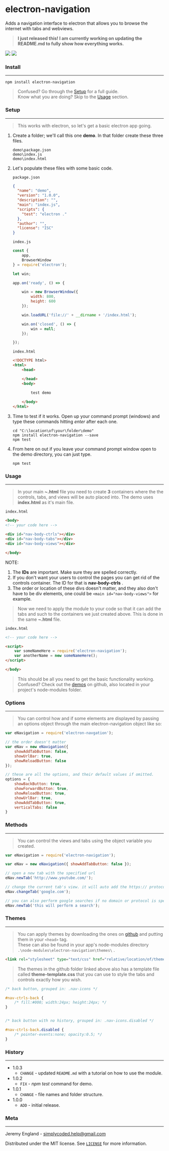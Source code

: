 # electron-navigation
Adds a navigation interface to electron that allows you to browse the internet with tabs and webviews.

>**I just released this! I am currently working on updating the README.md to fully show how everything works.**

![](previews/light.PNG)
![](previews/dark.PNG)

### Install
---
```
npm install electron-navigation
```
> Confused? Go through the [Setup](#setup) for a full guide.   
> Know what you are doing? Skip to the [Usage](#usage) section.

### Setup
---
> This works with electron, so let's get a basic electron app going.


1. Create a folder; we'll call this one **demo**. In that folder create these three files.
    ```
    demo\package.json
    demo\index.js
    demo\index.html
    ```

2. Let's populate these files with some basic code.  

	`package.json`
    ```json
    {
      "name": "demo",
      "version": "1.0.0",
      "description": "",
      "main": "index.js",
      "scripts": {
        "test": "electron ."
      },
      "author": "",
      "license": "ISC"
    }
    ```

    `index.js`
    ```javascript
    const {
        app,
        BrowserWindow
    } = require('electron');

    let win;

    app.on('ready', () => {

        win = new BrowserWindow({
            width: 800,
            height: 600
        });

        win.loadURL('file://' + __dirname + '/index.html');

        win.on('closed', () => {
            win = null;
        });

    });
    ```
	`index.html`
    ```html
    <!DOCTYPE html>
    <html>
    	<head>

		</head>
      	<body>

			test demo
        
      	</body>
    </html>
    ```
    
3. Time to test if it works. Open up your command prompt (windows) and type these commands hitting *enter* after each one.
    ```
    cd "C:\location\of\your\folder\demo"
    npm install electron-navigation --save
    npm test
    ```
	[](test/demo.PNG)

4. From here on out if you leave your command prompt window open to the demo directory, you can just type.
	```
    npm test
    ```
    
### Usage
---
>In your main **~.html** file you need to create **3** containers where the the controls, tabs, and views will be auto placed into. The demo uses **index.html** as it's main file.

    index.html
```html
<body>
<!-- your code here -->

<div id="nav-body-ctrls"></div>
<div id="nav-body-tabs"></div>
<div id="nav-body-views"></div>

</body>
```
NOTE: 
1. The **IDs** are important. Make sure they are spelled correctly. 
2. If you don't want your users to control the pages you can get rid of the controls container. The ID for that is **nav-body-ctrls** .
3. The order or location of these divs doesn't matter, and they also don't have to be div elements, one could be `<main id="nav-body-views">` for example.
	
> Now we need to apply the module to your code so that it can add the tabs and such to the containers we just created above. This is done in the same **~.html** file.	

    index.html
```html
<!-- your code here -->

<script>
	var someNameHere = require('electron-navigation');
	var anotherName = new someNameHere();
</script>

</body>
```

> This should be all you need to get the basic functionality working. Confused? Check out the [demos](https://github.com/simply-coded/electron-navigation/tree/master/test) on github, also located in your project's node-modules folder.

### Options
---
>You can control how and if some elements are displayed by passing an options object through the main electron-navigation object like so:  

```javascript
var eNavigation = require('electron-navgation');

// the order doesn't matter
var eNav = new eNavigation({
	showAddTabButton: false,
	showUrlBar: true,
    showReloadButton: false
});
```
```javascript
// these are all the options, and their default values if omitted.
options = {
	showBackButton: true,
    showForwardButton: true,
    showReloadButton: true,
    showUrlBar: true,
    showAddTabButton: true,
    verticalTabs: false
}
```
### Methods
---
>You can control the views and tabs using the object variable you created.  

```javascript
var eNavigation = require('electron-navigation');

var eNav = new eNavigation({ showAddTabButton: false });

// open a new tab with the specified url
eNav.newTab('http://www.youtube.com/');

// change the current tab's view. it will auto add the https:// protocol if omitted.
eNav.changeTab('google.com');

// you can also perform google searches if no domain or protocol is specified.
eNav.newTab('this will perform a search');

```

### Themes
---
> You can apply themes by downloading the ones on [github](https://github.com/simply-coded/electron-navigation/tree/master/themes) and putting them in your `<head>` tag.  
> These can also be found in your app's node-modules directory `.\node-modules\electron-navigation\themes\` .

```html
<link rel="stylesheet" type="text/css" href="relative/location/of/theme.css">
```

> The themes in the github folder linked above also has a template file called **theme-template.css** that you can use to style the tabs and controls exactly how you wish. 

```css
/* back button, grouped in: .nav-icons */

#nav-ctrls-back {
    /* fill:#000; width:24px; height:24px; */
}


/* back button with no history, grouped in: .nav-icons.disabled */

#nav-ctrls-back.disabled {
    /* pointer-events:none;	opacity:0.5; */
}
```

### History
---
* 1.0.3
	* `CHANGE` - updated `README.md` with a tutorial on how to use the module.
* 1.0.2
	* `FIX` - *npm test* command for demo.
* 1.0.1
	* `CHANGE` - file names and folder structure.
* 1.0.0
	* `ADD` - initial release.

### Meta
---

Jeremy England - [simplycoded.help@gmail.com](mailto:simplycoded.help@gmail.com)

Distributed under the MIT license. See [`LICENSE`](https://spdx.org/licenses/MIT.html) for more information.
